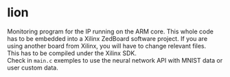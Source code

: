 # lion

Monitoring program for the IP running on the ARM core.
This whole code has to be embedded into a Xilinx ZedBoard software project.
If you are using another board from Xilinx, you will have to change relevant
files.  
This has to be compiled under the Xilinx SDK.  
Check in `main.c` exemples to use the neural network API with MNIST data or
user custom data.

